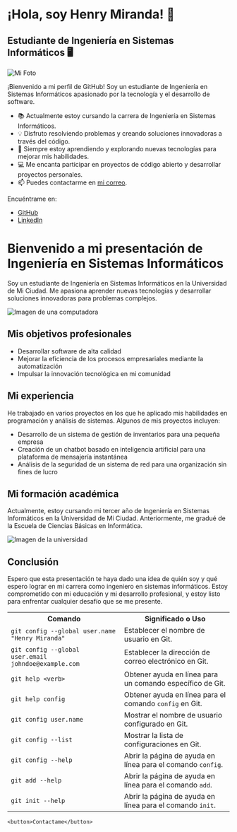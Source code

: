  
# ¡Hola, soy Henry Miranda! 👋

## Estudiante de Ingeniería en Sistemas Informáticos 🖥️

![Mi Foto](tu_foto.jpg)

¡Bienvenido a mi perfil de GitHub! Soy un estudiante de Ingeniería en Sistemas Informáticos apasionado por la tecnología y el desarrollo de software.

- 📚 Actualmente estoy cursando la carrera de Ingeniería en Sistemas Informáticos.
- 💡 Disfruto resolviendo problemas y creando soluciones innovadoras a través del código.
- 🌱 Siempre estoy aprendiendo y explorando nuevas tecnologías para mejorar mis habilidades.
- 💻 Me encanta participar en proyectos de código abierto y desarrollar proyectos personales.
- 📫 Puedes contactarme en [mi correo](mailto:tucorreo@example.com).

Encuéntrame en:
- [GitHub](https://github.com/tuusuario)
- [LinkedIn](https://linkedin.com/in/tuperfil)

<h1>Bienvenido a mi presentación de Ingeniería en Sistemas Informáticos</h1>
    <p>Soy un estudiante de Ingeniería en Sistemas Informáticos en la Universidad de Mi Ciudad. Me apasiona aprender nuevas tecnologías y desarrollar soluciones innovadoras para problemas complejos.</p>
    <img src="imagen1.jpg" alt="Imagen de una computadora">
    <h2>Mis objetivos profesionales</h2>
    <ul>
        <li>Desarrollar software de alta calidad</li>
        <li>Mejorar la eficiencia de los procesos empresariales mediante la automatización</li>
        <li>Impulsar la innovación tecnológica en mi comunidad</li>
    </ul>
    <h2>Mi experiencia</h2>
    <p>He trabajado en varios proyectos en los que he aplicado mis habilidades en programación y análisis de sistemas. Algunos de mis proyectos incluyen:</p>
    <ul>
        <li>Desarrollo de un sistema de gestión de inventarios para una pequeña empresa</li>
        <li>Creación de un chatbot basado en inteligencia artificial para una plataforma de mensajería instantánea</li>
        <li>Análisis de la seguridad de un sistema de red para una organización sin fines de lucro</li>
    </ul>
    <h2>Mi formación académica</h2>
    <p>Actualmente, estoy cursando mi tercer año de Ingeniería en Sistemas Informáticos en la Universidad de Mi Ciudad. Anteriormente, me gradué de la Escuela de Ciencias Básicas en Informática.</p>
    <img src="imagen2.jpg" alt="Imagen de la universidad">
    <h2>Conclusión</h2>
    <p>Espero que esta presentación te haya dado una idea de quién soy y qué espero lograr en mi carrera como ingeniero en sistemas informáticos. Estoy comprometido con mi educación y mi desarrollo profesional, y estoy listo para enfrentar cualquier desafío que se me presente.</p>
 
<table>
  <tr>
    <th>Comando</th>
    <th>Significado o Uso</th>
  </tr>
  <tr>
    <td><code>git config --global user.name "Henry Miranda"</code></td>
    <td>Establecer el nombre de usuario en Git.</td>
  </tr>
  <tr>
    <td><code>git config --global user.email johndoe@example.com</code></td>
    <td>Establecer la dirección de correo electrónico en Git.</td>
  </tr>
  <tr>
    <td><code>git help &lt;verb&gt;</code></td>
    <td>Obtener ayuda en línea para un comando específico de Git.</td>
  </tr>
  <tr>
    <td><code>git help config</code></td>
    <td>Obtener ayuda en línea para el comando <code>config</code> en Git.</td>
  </tr>
  <tr>
    <td><code>git config user.name</code></td>
    <td>Mostrar el nombre de usuario configurado en Git.</td>
  </tr>
  <tr>
    <td><code>git config --list</code></td>
    <td>Mostrar la lista de configuraciones en Git.</td>
  </tr>
  <tr>
    <td><code>git config --help</code></td>
    <td>Abrir la página de ayuda en línea para el comando <code>config</code>.</td>
  </tr>
  <tr>
    <td><code>git add --help</code></td>
    <td>Abrir la página de ayuda en línea para el comando <code>add</code>.</td>
  </tr>
  <tr>
    <td><code>git init --help</code></td>
    <td>Abrir la página de ayuda en línea para el comando <code>init</code>.</td>
  </tr>
</table>

    <button>Contactame</button>
